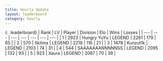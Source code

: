 ```yaml
---
title: Hourly Update
layout: leaderboard
category: hourly
---
```


{: .leaderboard}
| Rank | LV | Player | Division | Elo | Wins | Losses |
| --- | --- | --- | --- | --- | --- | --- |
| <span data-change="0">1</span> | 2923 | <span title="ID: 164871">Hungry YuYu</span> | LEGEND | <span data-change="0">2261</span> | <span data-change="0">179</span> | <span data-change="0">65</span> |
| <span data-change="0">2</span> | 570 | <span title="ID: 402846">Skitma</span> | LEGEND | <span data-change="0">2219</span> | <span data-change="0">116</span> | <span data-change="0">21</span> |
| <span data-change="0">3</span> | 1478 | <span title="ID: 392407">Kunzut1k</span> | LEGEND | <span data-change="0">2103</span> | <span data-change="0">74</span> | <span data-change="0">31</span> |
| <span data-change="0">4</span> | 544 | <span title="ID: 174294">SAAAAAAANNNNNSS</span> | LEGEND | <span data-change="6">2095</span> | <span data-change="1">132</span> | <span data-change="0">93</span> |
| <span data-change="0">5</span> | 923 | <span title="ID: 200908">Xaura</span> | LEGEND | <span data-change="0">2087</span> | <span data-change="0">70</span> | <span data-change="0">39</span> |